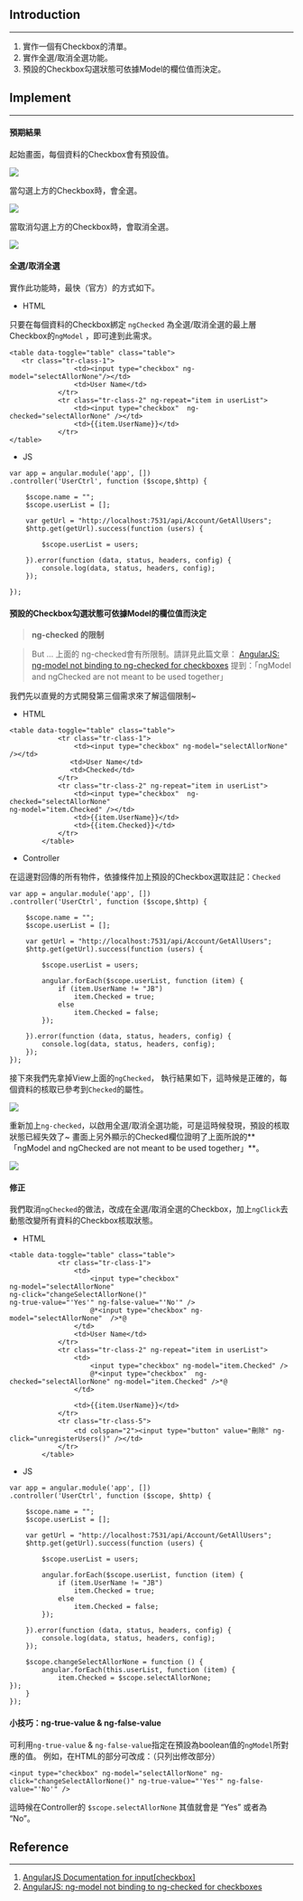## Introduction 
---

1. 實作一個有Checkbox的清單。
2. 實作全選/取消全選功能。
3. 預設的Checkbox勾選狀態可依據Model的欄位值而決定。

## Implement
---

#### 預期結果

起始畫面，每個資料的Checkbox會有預設值。

![](assets/001.jpg)

當勾選上方的Checkbox時，會全選。

![](assets/002.jpg)

當取消勾選上方的Checkbox時，會取消全選。

![](assets/003.jpg)


#### 全選/取消全選

實作此功能時，最快（官方）的方式如下。

* HTML

只要在每個資料的Checkbox綁定 `ngChecked` 為全選/取消全選的最上層Checkbox的`ngModel` ，即可達到此需求。

```
<table data-toggle="table" class="table">
   <tr class="tr-class-1">
                <td><input type="checkbox" ng-model="selectAllorNone"/></td>
                <td>User Name</td>
            </tr>
            <tr class="tr-class-2" ng-repeat="item in userList">
                <td><input type="checkbox"  ng-checked="selectAllorNone" /></td>
                <td>{{item.UserName}}</td>
            </tr>
</table>
```

* JS

```
var app = angular.module('app', [])
.controller('UserCtrl', function ($scope,$http) {
   
    $scope.name = "";
    $scope.userList = [];

    var getUrl = "http://localhost:7531/api/Account/GetAllUsers";
    $http.get(getUrl).success(function (users) {
     
        $scope.userList = users;

    }).error(function (data, status, headers, config) {
        console.log(data, status, headers, config);
    });

});
```


#### 預設的Checkbox勾選狀態可依據Model的欄位值而決定

> **ng-checked 的限制**

> But … 上面的 ng-checked會有所限制。請詳見此篇文章：
> [AngularJS: ng-model not binding to ng-checked for checkboxes](http://stackoverflow.com/questions/16601018/angularjs-ng-model-not-binding-to-ng-checked-for-checkboxes)
> 提到：「ngModel and ngChecked are not meant to be used together」

我們先以直覺的方式開發第三個需求來了解這個限制~

* HTML

```
<table data-toggle="table" class="table">
            <tr class="tr-class-1">
                <td><input type="checkbox" ng-model="selectAllorNone" /></td>
               <td>User Name</td>
               <td>Checked</td>
            </tr>
            <tr class="tr-class-2" ng-repeat="item in userList">
                <td><input type="checkbox"  ng-checked="selectAllorNone"
ng-model="item.Checked" /></td>
                <td>{{item.UserName}}</td>
                <td>{{item.Checked}}</td>
            </tr>
        </table>
```

* Controller

在這邊對回傳的所有物件，依據條件加上預設的Checkbox選取註記：`Checked`

```
var app = angular.module('app', [])
.controller('UserCtrl', function ($scope,$http) {
   
    $scope.name = "";
    $scope.userList = [];

    var getUrl = "http://localhost:7531/api/Account/GetAllUsers";
    $http.get(getUrl).success(function (users) {
     
        $scope.userList = users;

        angular.forEach($scope.userList, function (item) {
            if (item.UserName != "JB")
                item.Checked = true;
            else
                item.Checked = false;
        });

    }).error(function (data, status, headers, config) {
        console.log(data, status, headers, config);
    });
});
```

接下來我們先拿掉View上面的`ngChecked`，  執行結果如下，這時候是正確的，每個資料的核取已參考到`Checked`的屬性。

![](assets/004.jpg)



重新加上`ng-checked`，以啟用全選/取消全選功能，可是這時候發現，預設的核取狀態已經失效了~
畫面上另外顯示的Checked欄位證明了上面所說的**「ngModel and ngChecked are not meant to be used together」**。

![](assets/005.jpg)



#### 修正

我們取消`ngChecked`的做法，改成在全選/取消全選的Checkbox，加上`ngClick`去動態改變所有資料的Checkbox核取狀態。

* HTML

```
<table data-toggle="table" class="table">
            <tr class="tr-class-1">
                <td>
                    <input type="checkbox"
ng-model="selectAllorNone"
ng-click="changeSelectAllorNone()"
ng-true-value="'Yes'" ng-false-value="'No'" />
                    @*<input type="checkbox" ng-model="selectAllorNone"  />*@
                </td>
                <td>User Name</td>
            </tr>
            <tr class="tr-class-2" ng-repeat="item in userList">
                <td>
                    <input type="checkbox" ng-model="item.Checked" />
                    @*<input type="checkbox"  ng-checked="selectAllorNone" ng-model="item.Checked" />*@
                </td>

                <td>{{item.UserName}}</td>
            </tr>
            <tr class="tr-class-5">
                <td colspan="2"><input type="button" value="刪除" ng-click="unregisterUsers()" /></td>
            </tr>
        </table>
```

* JS

```
var app = angular.module('app', [])
.controller('UserCtrl', function ($scope, $http) {

    $scope.name = "";
    $scope.userList = [];

    var getUrl = "http://localhost:7531/api/Account/GetAllUsers";
    $http.get(getUrl).success(function (users) {

        $scope.userList = users;

        angular.forEach($scope.userList, function (item) {
            if (item.UserName != "JB")
                item.Checked = true;
            else
                item.Checked = false;
        });

    }).error(function (data, status, headers, config) {
        console.log(data, status, headers, config);
    });

    $scope.changeSelectAllorNone = function () {
        angular.forEach(this.userList, function (item) {
            item.Checked = $scope.selectAllorNone;        
});
    }
});
```


#### 小技巧：ng-true-value & ng-false-value

可利用`ng-true-value` & `ng-false-value`指定在預設為boolean值的`ngModel`所對應的值。
例如，在HTML的部分可改成：（只列出修改部分）

```
<input type="checkbox" ng-model="selectAllorNone" ng-click="changeSelectAllorNone()" ng-true-value="'Yes'" ng-false-value="'No'" />
```

這時候在Controller的 `$scope.selectAllorNone` 其值就會是 “Yes” 或者為 “No”。


## Reference
---

1. [AngularJS Documentation for input[checkbox]](https://docs.angularjs.org/api/ng/input/input%5Bcheckbox%5D)
2. [AngularJS: ng-model not binding to ng-checked for checkboxes](http://stackoverflow.com/questions/16601018/angularjs-ng-model-not-binding-to-ng-checked-for-checkboxes)


